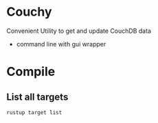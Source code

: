 # Couchy
Convenient Utility to get and update CouchDB data 
* command line with gui wrapper 

# Compile 
## List all targets
```
rustup target list
```
